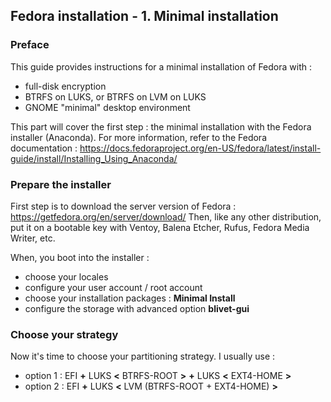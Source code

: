 ## Fedora installation - 1. Minimal installation

### Preface

This guide provides instructions for a minimal installation of Fedora with :
- full-disk encryption
- BTRFS on LUKS, or BTRFS on LVM on LUKS
- GNOME "minimal" desktop environment

This part will cover the first step : the minimal installation with the Fedora installer (Anaconda).
For more information, refer to the Fedora documentation :
https://docs.fedoraproject.org/en-US/fedora/latest/install-guide/install/Installing_Using_Anaconda/


### Prepare the installer

First step is to download the server version of Fedora : https://getfedora.org/en/server/download/
Then, like any other distribution, put it on a bootable key with Ventoy, Balena Etcher, Rufus, Fedora Media Writer, etc.

When, you boot into the installer :
- choose your locales
- configure your user account / root account
- choose your installation packages : **Minimal Install**
- configure the storage with advanced option **blivet-gui**

### Choose your strategy

Now it's time to choose your partitioning strategy. I usually use :
- option 1 : EFI **+**   LUKS **<** BTRFS-ROOT **>** **+**   LUKS **<** EXT4-HOME **>**
- option 2 : EFI **+**   LUKS **<** LVM (BTRFS-ROOT + EXT4-HOME) **>**
